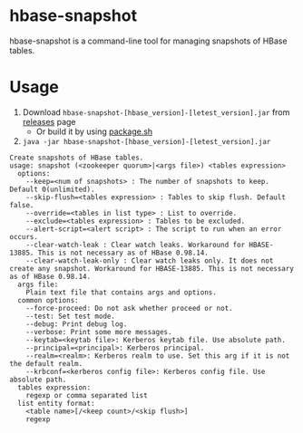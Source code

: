 hbase-snapshot
==============

hbase-snapshot is a command-line tool for managing snapshots of HBase tables.

Usage
=====
1. Download `hbase-snapshot-[hbase_version]-[letest_version].jar` from [releases][rel] page
    - Or build it by using [package.sh](../../package.sh)
1. `java -jar hbase-snapshot-[hbase_version]-[letest_version].jar`
```
Create snapshots of HBase tables.
usage: snapshot (<zookeeper quorum>|<args file>) <tables expression>
  options:
    --keep=<num of snapshots> : The number of snapshots to keep. Default 0(unlimited).
    --skip-flush=<tables expression> : Tables to skip flush. Default false.
    --override=<tables in list type> : List to override.
    --exclude=<tables expression> : Tables to be excluded.
    --alert-script=<alert script> : The script to run when an error occurs.
    --clear-watch-leak : Clear watch leaks. Workaround for HBASE-13885. This is not necessary as of HBase 0.98.14.
    --clear-watch-leak-only : Clear watch leaks only. It does not create any snapshot. Workaround for HBASE-13885. This is not necessary as of HBase 0.98.14.
  args file:
    Plain text file that contains args and options.
  common options:
    --force-proceed: Do not ask whether proceed or not.
    --test: Set test mode.
    --debug: Print debug log.
    --verbose: Print some more messages.
    --keytab=<keytab file>: Kerberos keytab file. Use absolute path.
    --principal=<principal>: Kerberos principal.
    --realm=<realm>: Kerberos realm to use. Set this arg if it is not the default realm.
    --krbconf=<kerberos config file>: Kerberos config file. Use absolute path.
  tables expression:
    regexp or comma separated list
  list entity format:
    <table name>[/<keep count>/<skip flush>]
    regexp
```

[rel]: ../../../../releases
